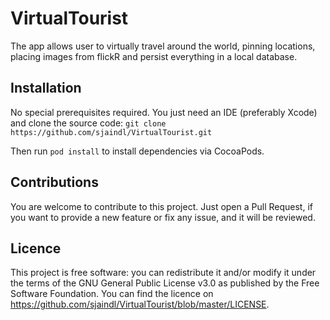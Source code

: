 # VirtualTourist
The app allows user to virtually travel around the world, pinning locations, placing images from flickR and persist everything in a local database.

## Installation

No special prerequisites required. You just need an IDE (preferably Xcode) and clone the source code:
`git clone https://github.com/sjaindl/VirtualTourist.git`

Then run `pod install` to install dependencies via CocoaPods.

## Contributions

You are welcome to contribute to this project. Just open a Pull Request, if you want to provide a new feature or fix any issue, and it will be reviewed.

## Licence

This project is free software: you can redistribute it and/or modify it under the terms of the GNU General Public License v3.0 as published by the Free Software Foundation. You can find the licence on https://github.com/sjaindl/VirtualTourist/blob/master/LICENSE.
